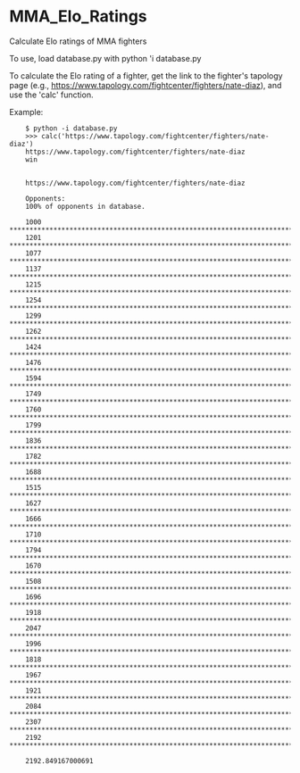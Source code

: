 # MMA_Elo_Ratings
Calculate Elo ratings of MMA fighters

To use, load database.py with 
		python 'i database.py

To calculate the Elo rating of a fighter, get the link to the fighter's tapology page (e.g., https://www.tapology.com/fightcenter/fighters/nate-diaz), and use the 'calc' function.

Example:

		$ python -i database.py
		>>> calc('https://www.tapology.com/fightcenter/fighters/nate-diaz')
		https://www.tapology.com/fightcenter/fighters/nate-diaz
		win


		https://www.tapology.com/fightcenter/fighters/nate-diaz

		Opponents:
		100% of opponents in database.

		1000 ***************************************************************************
		1201 ******************************************************************************************
		1077 *********************************************************************************
		1137 *************************************************************************************
		1215 *******************************************************************************************
		1254 **********************************************************************************************
		1299 *************************************************************************************************
		1262 ***********************************************************************************************
		1424 ***********************************************************************************************************
		1476 ***************************************************************************************************************
		1594 ************************************************************************************************************************
		1749 ***********************************************************************************************************************************
		1760 ************************************************************************************************************************************
		1799 ***************************************************************************************************************************************
		1836 ******************************************************************************************************************************************
		1782 **************************************************************************************************************************************
		1688 ******************************************************************************************************************************
		1515 ******************************************************************************************************************
		1627 **************************************************************************************************************************
		1666 *****************************************************************************************************************************
		1710 *********************************************************************************************************************************
		1794 ***************************************************************************************************************************************
		1670 ******************************************************************************************************************************
		1508 *****************************************************************************************************************
		1696 *******************************************************************************************************************************
		1918 ************************************************************************************************************************************************
		2047 *********************************************************************************************************************************************************
		1996 ******************************************************************************************************************************************************
		1818 ****************************************************************************************************************************************
		1967 ***************************************************************************************************************************************************
		1921 ************************************************************************************************************************************************
		2084 ************************************************************************************************************************************************************
		2307 *****************************************************************************************************************************************************************************
		2192 *********************************************************************************************************************************************************************

		2192.849167000691
